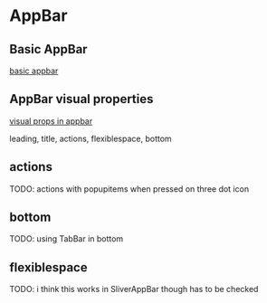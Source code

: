 # AppBar

## Basic AppBar

[basic appbar](https://flutter.dev/docs/catalog/samples/basic-app-bar)

## AppBar visual properties
[visual props in appbar](https://api.flutter.dev/flutter/material/AppBar-class.html)

leading, title, actions, flexiblespace, bottom

## actions

TODO: actions with popupitems when pressed on three dot icon

## bottom

TODO: using TabBar in bottom

## flexiblespace

TODO: i think this works in SliverAppBar though has to be checked